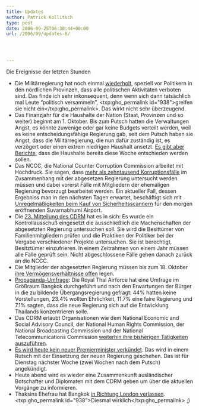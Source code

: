 ```yaml
---
title: Updates
author: Patrick Kollitsch
type: post
date: 2006-09-25T06:30:44+00:00
url: /2006/09/updates-8/




---
```

Die Ereignisse der letzten Stunden

  * Die Milit&auml;rregierung hat noch einmal [wiederholt][1], speziell vor Politikern in den n&ouml;rdlichen Provinzen, dass alle politischen Aktivit&auml;ten verboten sind. Das finde ich sehr inkonsequent, denn wenn sich dann tats&auml;chlich mal Leute &#8220;politisch versammeln&#8221;, <txp:gho_permalink id="938">greifen sie nicht ein</txp:gho_permalink>. Das wirkt nicht sehr &uuml;berzeugend. 
  * Das Finanzjahr f&uuml;r die Haushalte der Nation (Staat, Provinzen und so weiter) beginnt am 1. Oktober. Bis zum Putsch hatten die Verwaltungen Angst, es k&ouml;nnte zuwenige oder gar keine Budgets verteilt werden, weil es keine entscheidungsf&auml;hige Regierung gab, seit dem Putsch haben sie Angst, dass die Milit&auml;rregierung, die nun daf&uuml;r zust&auml;ndig ist, es verz&ouml;gert oder einen extrem niedrigen Haushalt ansetzt. [Es gibt aber Berichte][2], dass die Haushalte bereits diese Woche entschieden werden sollen. 
  * Das <span class="caps">NCCC</span>, die National Counter Corruption Commission arbeitet mit Hochdruck. Sie sagen, dass [mehr als zehntausend Korruptionsf&auml;lle][3] im Zusammenhang mit der abgesetzen Regierung untersucht werden m&uuml;ssen und dabei vorerst F&auml;lle mit Mitgliedern der ehemaligen Regierung bevorzugt bearbeitet werden. Ein aktueller Fall, dessen Ergebniss man in den n&auml;chsten Tagen erwartet, besch&auml;ftigt sich mit [Unregelm&auml;&szlig;igkeiten beim Kauf von Sicherheitsscannern][4] f&uuml;r den morgen er&ouml;ffnenden Suvarnabhumi Airport. 
  * Die [23. Mitteilung des CDRM][5] hat es in sich: Es wurde ein Kontrollausschu&szlig; eingesetzt die ausschlie&szlig;lich die Machenschaften der abgesetzten Regierung untersuchen soll. Sie wird die Besitt&uuml;mer von Familienmitgliedern pr&uuml;fen und die Praktiken der Politiker bei der Vergabe verschiedener Projekte untersuchen. Sie ist berechtigt, Besitzt&uuml;mer einzufrieren. In einem Zeitrahmen von einem Jahr m&uuml;ssen alle F&auml;lle gepr&uuml;ft sein. Nicht abgeschlossene F&auml;lle gehen danach zur&uuml;ck an die <span class="caps">NCCC</span>.
  * Die Mitglieder der abgesetzten Regierung m&uuml;ssen bis zum 18. Oktober [ihre Verm&ouml;gensverh&auml;ltnisse offen][6] legen. 
  * [Propaganda-Umfrage][7]: Die Royal Thai Airforce hat eine Umfrage im Gr&ouml;&szlig;raum Bangkok durchgef&uuml;hrt und nach den Erwartungen der B&uuml;rger in die zu bildende &Uuml;bergangsregierung gefragt: 44% hatten keine Vorstellungen, 23.4% wollten Ehrlichkeit, 11.7% eine faire Regierung und 7.1% sagten, dass die neue Regierung sich auf die Entwicklung Thailands konzentrieren solle.
  * Das <span class="caps">CDRM</span> erlaubt Organisationen wie dem National Economic and Social Advisory Council, der National Human Rights Commission, der National Broadcasting Commission und der National Telecommunications Commission [weiterhin ihre bisherigen T&auml;tigkeiten auszuf&uuml;hren][8]. 
  * [Es wird heute kein neuer Premierminister verk&uuml;ndet][9]. Das wird in einem Rutsch mit der Einsetzung der neuen Regierung geschehen. Das ist f&uuml;r Dienstag n&auml;chster Woche (zwei Wochen nach dem Putsch) angek&uuml;ndigt.
  * Heute abend wird es wieder eine Zusammenkunft ausl&auml;ndischer Botschafter und Diplomaten mit dem <span class="caps">CDRM</span> geben um &uuml;ber die aktuellen Vorg&auml;nge zu informieren.
  * Thaksins Ehefrau hat Bangkok [in Richtung London verlassen][10]. <txp:gho_permalink id="938">Diesmal wirklich</txp:gho_permalink> ;)

 [1]: http://www.nationmultimedia.com/2006/09/25/headlines/headlines_30014597.php
 [2]: http://www.nationmultimedia.com/breakingnews/read.php?newsid=30014592
 [3]: http://thainews.prd.go.th/newsenglish/previewnews.php?news_id=254909250016
 [4]: http://www.nationmultimedia.com/breakingnews/read.php?newsid=30014590
 [5]: http://thainews.prd.go.th/newsenglish/previewnews.php?news_id=254909250030
 [6]: http://www.bangkokpost.com/News/25Sep2006_news01.php
 [7]: http://www.nationmultimedia.com/2006/09/25/headlines/headlines_30014596.php
 [8]: http://thainews.prd.go.th/newsenglish/previewnews.php?news_id=254909250003
 [9]: http://thainews.prd.go.th/newsenglish/previewnews.php?news_id=254909250007
 [10]: http://www.nationmultimedia.com/2006/09/25/headlines/headlines_30014594.php